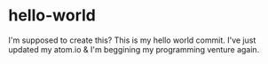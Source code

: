 # hello-world
I'm supposed to create this?
This is my hello world commit. I've just updated my atom.io & I'm beggining my programming venture again.
